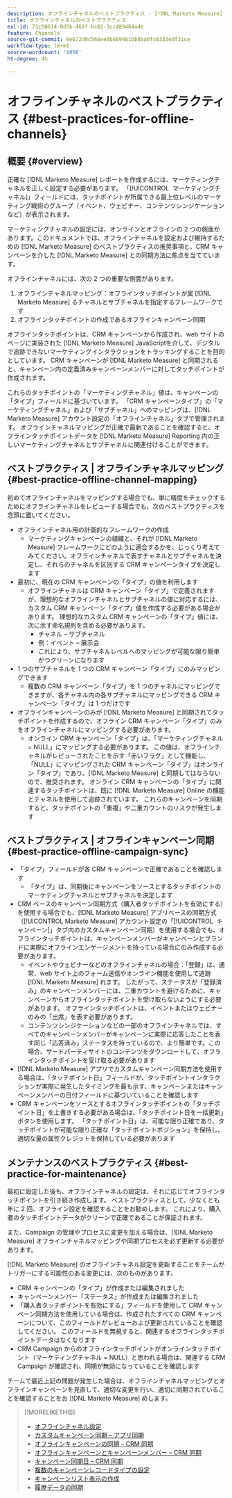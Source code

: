 ```yaml
---
description: オフラインチャネルのベストプラクティス - [!DNL Marketo Measure]
title: オフラインチャネルのベストプラクティス
exl-id: 71c50614-8d5b-469f-bc02-3cc489464a4e
feature: Channels
source-git-commit: 9e672d0c568ee0b889461bb8ba6fc6333edf31ce
workflow-type: tm+mt
source-wordcount: '1056'
ht-degree: 4%

---
```


# オフラインチャネルのベストプラクティス {#best-practices-for-offline-channels}

## 概要 {#overview}

正確な [!DNL Marketo Measure] レポートを作成するには、マーケティングチャネルを正しく設定する必要があります。 「[!UICONTROL &#x200B; マーケティングチャネル &#x200B;]」フィールドには、タッチポイントが所属できる最上位レベルのマーケティング戦術のグループ（イベント、ウェビナー、コンテンツシンジケーションなど）が表示されます。

マーケティングチャネルの設定には、オンラインとオフラインの 2 つの側面があります。このドキュメントでは、オフラインチャネルを設定および維持するための [!DNL Marketo Measure] のベストプラクティスの推奨事項と、CRM キャンペーンを介した [!DNL Marketo Measure] との同期方法に焦点を当てています。

オフラインチャネルには、次の 2 つの重要な側面があります。

1. オフラインチャネルマッピング：オフラインタッチポイントが属 [!DNL Marketo Measure] るチャネルとサブチャネルを指定するフレームワークです
1. オフラインタッチポイントの作成であるオフラインキャンペーン同期

オフラインタッチポイントは、CRM キャンペーンから作成され、web サイトのページに実装された [!DNL Marketo Measure] JavaScriptを介して、デジタルで追跡できないマーケティングインタラクションをトラッキングすることを目的としています。 CRM キャンペーンが [!DNL Marketo Measure] と同期されると、キャンペーン内の定義済みキャンペーンメンバーに対してタッチポイントが作成されます。

これらのタッチポイントの「マーケティングチャネル」値は、キャンペーンの「タイプ」フィールドに基づいています。 「CRM キャンペーンタイプ」の「マーケティングチャネル」および「サブチャネル」へのマッピングは、[!DNL Marketo Measure] アカウント設定の「オフラインチャネル」タブで管理されます。 オフラインチャネルマッピングが正確で最新であることを確認すると、オフラインタッチポイントデータを [!DNL Marketo Measure] Reporting 内の正しいマーケティングチャネルとサブチャネルに関連付けることができます。

## ベストプラクティス | オフラインチャネルマッピング {#best-practice-offline-channel-mapping}

初めてオフラインチャネルをマッピングする場合でも、単に精度をチェックするためにオフラインチャネルをレビューする場合でも、次のベストプラクティスを念頭に置いてください。

* オフラインチャネル用の計画的なフレームワークの作成
   * マーケティングキャンペーンの組織と、それが [!DNL Marketo Measure] フレームワークにどのように適合するかを、じっくり考えてみてください。オフラインチャネルで表すチャネルとサブチャネルを決定し、それらのチャネルを区別する CRM キャンペーンタイプを決定します
* 最初に、現在の CRM キャンペーンの「タイプ」の値を利用します
   * オフラインチャネルは CRM キャンペーン「タイプ」で定義されますが、理想的なオフラインチャネルとサブチャネルの値に対応するには、カスタム CRM キャンペーン「タイプ」値を作成する必要がある場合があります。 理想的なカスタム CRM キャンペーンの「タイプ」値には、次に示す命名規則を含める必要があります。
      * チャネル – サブチャネル
      * 例：イベント – 展示会
      * これにより、サブチャネルレベルへのマッピングが可能な限り簡単かつクリーンになります
* 1 つのサブチャネルを 1 つの CRM キャンペーン「タイプ」にのみマッピングできます
   * 複数の CRM キャンペーン「タイプ」を 1 つのチャネルにマッピングできますが、各チャネル内の各サブチャネルにマッピングできる CRM キャンペーン「タイプ」は 1 つだけです
* オフラインキャンペーンのみが [!DNL Marketo Measure] と同期されてタッチポイントを作成するので、オフライン CRM キャンペーン「タイプ」のみをオフラインチャネルにマッピングする必要があります。
   * オンライン CRM キャンペーン「タイプ」は、「マーケティングチャネル  = NULL」にマッピングする必要があります。 この値は、オフラインチャネルがレビューされたことを示す「赤いフラグ」として機能し、「NULL」にマッピングされた CRM キャンペーン「タイプ」はオンライン「タイプ」であり、[!DNL Marketo Measure] と同期してはならないので、推奨されます。 オンライン CRM キャンペーンの「タイプ」に関連するタッチポイントは、既に [!DNL Marketo Measure] Online の機能とチャネルを使用して追跡されています。 これらのキャンペーンを同期すると、タッチポイントの「重複」や二重カウントのリスクが発生します

## ベストプラクティス | オフラインキャンペーン同期 {#best-practice-offline-campaign-sync}

* 「タイプ」フィールドが各 CRM キャンペーンで正確であることを確認します
   * 「タイプ」は、同期後にキャンペーンをソースとするタッチポイントのマーケティングチャネルとサブチャネルを決定します
* CRM ベースのキャンペーン同期方式（購入者タッチポイントを有効にする）を使用する場合でも、[!DNL Marketo Measure] アプリベースの同期方式（[!UICONTROL Marketo Measure] アカウント設定の「[!UICONTROL &#x200B; キャンペーン &#x200B;]」タブ内のカスタムキャンペーン同期）を使用する場合でも、オフラインタッチポイントは、キャンペーンメンバーがキャンペーンとブランドに実際にオフラインエンゲージメントを持っている場合にのみ作成する必要があります。
   * イベントやウェビナーなどのオフラインチャネルの場合：「登録」は、通常、web サイト上のフォーム送信やオンライン機能を使用して追跡 [!DNL Marketo Measure] れます。 したがって、ステータスが「登録済み」のキャンペーンメンバーには、二重カウントを避けるために、キャンペーンからオフラインタッチポイントを受け取らないようにする必要があります。 オフラインタッチポイントは、イベントまたはウェビナーのみの「出席」を表す必要があります。
   * コンテンツシンジケーションなどの一部のオフラインチャネルでは、すべてのキャンペーンメンバーがキャンペーンに実際に応答したことを表す同じ「応答済み」ステータスを持っているので、より簡単です。この場合、サードパーティサイトのコンテンツをダウンロードして、オフラインタッチポイントを受け取る必要があります
* [!DNL Marketo Measure] アプリでカスタムキャンペーン同期方法を使用する場合は、「タッチポイント日」フィールドが、タッチポイントインタラクションが実際に発生したタイミングを最も示す、キャンペーンまたはキャンペーンメンバーの日付フィールドに基づいていることを確認します
* CRM キャンペーンをソースとするオフラインタッチポイントの「タッチポイント日」を上書きする必要がある場合は、「タッチポイント日を一括更新」ボタンを使用します。 「タッチポイント日」は、可能な限り正確であり、タッチポイントが可能な限り正確な「タッチポイントポジション」を保持し、適切な量の属性クレジットを保持している必要があります

## メンテナンスのベストプラクティス {#best-practice-for-maintenance}

最初に設定した後も、オフラインチャネルの設定は、それに応じてオフラインタッチポイントを引き続き作成します。 ベストプラクティスとして、少なくとも年に 2 回、オフライン設定を確認することをお勧めします。 これにより、購入者のタッチポイントデータがクリーンで正確であることが保証されます。

また、Campaign の管理やプロセスに変更を加える場合は、[!DNL Marketo Measure] オフラインチャネルマッピングや同期プロセスを必ず更新する必要があります。

[!DNL Marketo Measure] のオフラインチャネル設定を更新することをチームがトリガーにする可能性のある変更には、次のものがあります。

* CRM キャンペーンの「タイプ」が作成または編集されました
* キャンペーンメンバー「ステータス」が作成または編集されました
* 「購入者タッチポイントを有効にする」フィールドを使用して CRM キャンペーン同期方法を使用している場合は、作成されたすべての CRM キャンペーンについて、このフィールドがレビューおよび更新されていることを確認してください。 このフィールドを無視すると、関連するオフラインタッチポイントデータはなくなります
* CRM Campaign からのオフラインタッチポイントがオンラインタッチポイント（マーケティングチャネル = NULL）と思われる場合は、関連する CRM Campaign が確認され、同期が無効になっていることを確認します

チームで最近上記の問題が発生した場合は、オフラインチャネルマッピングとオフラインキャンペーンを見直して、適切な変更を行い、適切に同期されていることを確認することをお [!DNL Marketo Measure] めします。

>[!MORELIKETHIS]
>
>* [ オフラインチャネル設定 ](/help/channel-tracking-and-setup/offline-channels/offline-custom-channel-setup.md)
>* [ カスタムキャンペーン同期 – アプリ同期 ](/help/channel-tracking-and-setup/offline-channels/custom-campaign-sync.md)
>* [ オフラインキャンペーンの同期 – CRM 同期 ](/help/channel-tracking-and-setup/offline-channels/legacy-processes/syncing-offline-campaigns.md)
>* [ オフラインキャンペーンとキャンペーンメンバー – CRM 同期 ](/help/channel-tracking-and-setup/offline-channels/legacy-processes/campaigns-and-campaign-members.md)
>* [ キャンペーン同期日 – CRM 同期 ](/help/channel-tracking-and-setup/offline-channels/legacy-processes/campaign-sync-dates.md)
>* [ 複数のキャンペーンレコードタイプの設定 ](/help/channel-tracking-and-setup/offline-channels/configurations-for-multiple-campaign-record-types.md)
>* [ キャンペーンリスト表示の作成 ](/help/channel-tracking-and-setup/offline-channels/legacy-processes/creating-a-campaign-list-view-for-salesforce-campaigns.md)
>* [ 履歴データの同期 ](/help/channel-tracking-and-setup/offline-channels/legacy-processes/syncing-historical-data.md)
